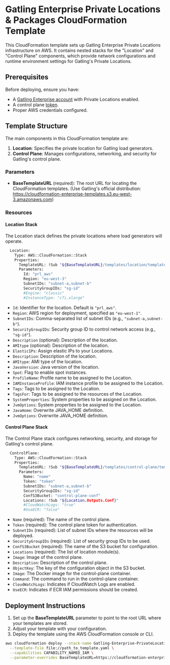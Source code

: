 # Gatling Enterprise Private Locations & Packages CloudFormation Template

This CloudFormation template sets up Gatling Enterprise Private Locations infrastructure on AWS. It contains nested stacks for the "Location" and "Control Plane" components, which provide network configurations and runtime environment settings for Gatling's Private Locations.

## Prerequisites

Before deploying, ensure you have:
- A [Gatling Enterprise account](https://auth.gatling.io) with Private Locations enabled.
- A control plane [token](https://docs.gatling.io/reference/install/cloud/private-locations/introduction/#token).
- Proper AWS credentials configured.

## Template Structure

The main components in this CloudFormation template are:
1. **Location**: Specifies the private location for Gatling load generators.
2. **Control Plane**: Manages configurations, networking, and security for Gatling's control plane.

### Parameters

- **BaseTemplateURL** (required): The root URL for locating the CloudFormation templates. (Use Gatling's official distribution: https://cloudformation-enterprise-templates.s3.eu-west-3.amazonaws.com)

### Resources

#### Location Stack

The Location stack defines the private locations where load generators will operate.

```sh
  Location:
    Type: AWS::CloudFormation::Stack
    Properties:
      TemplateURL: !Sub "${BaseTemplateURL}/templates/location/template.yaml"
      Parameters:
        Id: "prl_aws"
        Region: "eu-west-3"
        SubnetIDs: "subnet-a,subnet-b"
        SecurityGroupIDs: "sg-id"
        #Engine: "classic"
        #InstanceType: "c7i.xlarge"
```

- `Id`: Identifier for the location. Default is `"prl_aws"`.
- `Region`: AWS region for deployment, specified as `"eu-west-1"`.
- `SubnetIDs`: Comma-separated list of subnet IDs (e.g., `"subnet-a,subnet-b"`).
- `SecurityGroupIDs`: Security group ID to control network access (e.g., `"sg-id"`).
- `Description` (optional): Description of the location.
- `AMItype` (optional): Description of the location.
- `ElasticIPs`: Assign elastic IPs to your Locations.
- `Description`: Description of the location.
- `AMItype`: AMI type of the location.
- `JavaVersion`: Java version of the location.
- `Spot`: Flag to enable spot instances.
- `ProfileName`: Profile name to be assigned to the Location.
- `IAMInstanceProfile`: IAM instance profile to be assigned to the Location.
- `Tags`: Tags to be assigned to the Location.
- `TagsFor`: Tags to be assigned to the resources of the Location.
- `SystemProperties`: System properties to be assigned on the Location.
- `JvmOptions`: System properties to be assigned to the Location.
- `JavaHome`: Overwrite JAVA_HOME definition.
- `JvmOptions`: Overwrite JAVA_HOME definition.

#### Control Plane Stack

The Control Plane stack configures networking, security, and storage for Gatling's control plane.

```sh
  ControlPlane:
    Type: AWS::CloudFormation::Stack
    Properties:
      TemplateURL: !Sub "${BaseTemplateURL}/templates/control-plane/template.yaml"
      Parameters:
        Name: "name"
        Token: "token"
        SubnetIDs: "subnet-a,subnet-b"
        SecurityGroupIDs: "sg-id"
        ConfS3Bucket: "control-plane-conf"
        Locations: !Sub "${Location.Outputs.Conf}"
        #CloudWatchLogs: "true"
        #UseECR: "false"
```

- `Name` (required): The name of the control plane.
- `Token` (required): The control plane token for authentication.
- `SubnetIDs` (required): List of subnet IDs where the resources will be deployed.
- `SecurityGroupIDs` (required): List of security group IDs to be used.
- `ConfS3Bucket` (required): The name of the S3 bucket for configuration.
- `Locations` (required): The list of location module(s).
- `Image`: Image of the control plane.
- `Description`: Description of the control plane.
- `ObjectKey`: The key of the configuration object in the S3 bucket.
- `Image`: The Docker image for the control-plane container.
- `Command`: The command to run in the control-plane container.
- `CloudWatchLogs`: Indicates if CloudWatch Logs are enabled.
- `UseECR`: Indicates if ECR IAM permissions should be created.

## Deployment Instructions

1. Set up the **BaseTemplateURL** parameter to point to the root URL where your templates are stored.
3. Adjust your template with your configuration.
4. Deploy the template using the AWS CloudFormation console or CLI.

```sh
aws cloudformation deploy --stack-name Gatling-Enterprise-PrivateLocations \
  --template-file file://path_to_template.yaml \
  --capabilities CAPABILITY_NAMED_IAM \
  --parameter-overrides BaseTemplateURL=https://cloudformation-enterprise-templates.s3.eu-west-3.amazonaws.com
```
